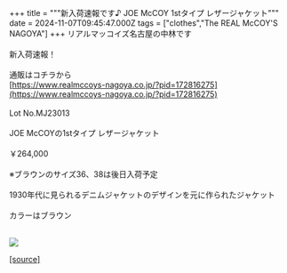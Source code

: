 +++
title = """新入荷速報です♪ JOE McCOY 1stタイプ レザージャケット"""
date = 2024-11-07T09:45:47.000Z
tags = ["clothes","The REAL McCOY'S NAGOYA"]
+++
リアルマッコイズ名古屋の中林です  
   
新入荷速報！  
   
通販はコチラから  
[https://www.realmccoys-nagoya.co.jp/?pid=172816275](https://www.realmccoys-nagoya.co.jp/?pid=172816275)  
   
Lot No.MJ23013  
   
JOE McCOYの1stタイプ レザージャケット  
   
￥264,000  
   
※ブラウンのサイズ36、38は後日入荷予定  
   
1930年代に見られるデニムジャケットのデザインを元に作られたジャケット  
   
カラーはブラウン  
 

[![](https://stat.ameba.jp/user_images/20241107/18/realmccoy-nagoya/dc/73/j/o1000100015507282470.jpg)](https://www.realmccoys-nagoya.co.jp/?pid=172816275)

[[source]](https://ameblo.jp/realmccoy-nagoya/entry-12874175212.html)
